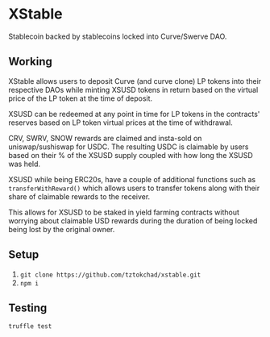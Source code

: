 # XStable

Stablecoin backed by stablecoins locked into Curve/Swerve DAO.

## Working

XStable allows users to deposit Curve (and curve clone) LP tokens into their respective DAOs while minting XSUSD tokens in return based on the virtual price of the LP token at the time of deposit.

XSUSD can be redeemed at any point in time for LP tokens in the contracts' reserves based on LP token virtual prices at the time of withdrawal.

CRV, SWRV, SNOW rewards are claimed and insta-sold on uniswap/sushiswap for USDC. The resulting USDC is claimable by users based on their % of the XSUSD supply coupled with how long the XSUSD was held.

XSUSD while being ERC20s, have a couple of additional functions such as `transferWithReward()` which allows users to transfer tokens along with their share of claimable rewards to the receiver. 

This allows for XSUSD to be staked in yield farming contracts without worrying about claimable USD rewards during the duration of being locked being lost by the original owner.

## Setup

1. `git clone https://github.com/tztokchad/xstable.git`
2. `npm i`

## Testing

`truffle test`